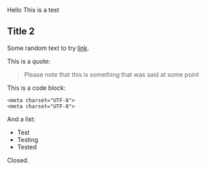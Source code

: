 Hello
This is a test


## Title 2
Some random text to try [link](https://test.com). 

This is a *quote*:
> Please note that this is something that was said at some point

This is a code block:

```
<meta charset="UTF-8">
<meta charset="UTF-8">
```

And a list:
- Test
- Testing
- Tested


Closed.

